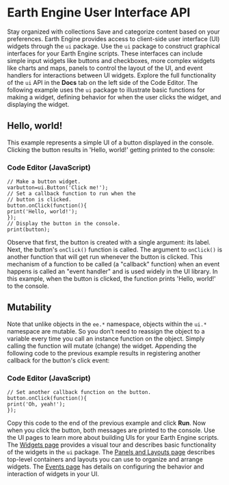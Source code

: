  
#  Earth Engine User Interface API 
Stay organized with collections  Save and categorize content based on your preferences. 
Earth Engine provides access to client-side user interface (UI) widgets through the `ui` package. Use the `ui` package to construct graphical interfaces for your Earth Engine scripts. These interfaces can include simple input widgets like buttons and checkboxes, more complex widgets like charts and maps, panels to control the layout of the UI, and event handlers for interactions between UI widgets. Explore the full functionality of the `ui` API in the **Docs** tab on the left side of the Code Editor. The following example uses the `ui` package to illustrate basic functions for making a widget, defining behavior for when the user clicks the widget, and displaying the widget.
## Hello, world!
This example represents a simple UI of a button displayed in the console. Clicking the button results in 'Hello, world!' getting printed to the console:
### Code Editor (JavaScript)
```
// Make a button widget.
varbutton=ui.Button('Click me!');
// Set a callback function to run when the
// button is clicked.
button.onClick(function(){
print('Hello, world!');
});
// Display the button in the console.
print(button);
```

Observe that first, the button is created with a single argument: its label. Next, the button's `onClick()` function is called. The argument to `onClick()` is another function that will get run whenever the button is clicked. This mechanism of a function to be called (a "callback" function) when an event happens is called an "event handler" and is used widely in the UI library. In this example, when the button is clicked, the function prints 'Hello, world!' to the console.
## Mutability
Note that unlike objects in the `ee.*` namespace, objects within the `ui.*` namespace are mutable. So you don’t need to reassign the object to a variable every time you call an instance function on the object. Simply calling the function will mutate (change) the widget. Appending the following code to the previous example results in registering another callback for the button's click event:
### Code Editor (JavaScript)
```
// Set another callback function on the button.
button.onClick(function(){
print('Oh, yeah!');
});
```

Copy this code to the end of the previous example and click **Run**. Now when you click the button, both messages are printed to the console.
Use the UI pages to learn more about building UIs for your Earth Engine scripts. The [Widgets page](https://developers.google.com/earth-engine/guides/ui_widgets) provides a visual tour and describes basic functionality of the widgets in the `ui` package. The [Panels and Layouts page](https://developers.google.com/earth-engine/guides/ui_panels) describes top-level containers and layouts you can use to organize and arrange widgets. The [Events page](https://developers.google.com/earth-engine/guides/ui_events) has details on configuring the behavior and interaction of widgets in your UI.
